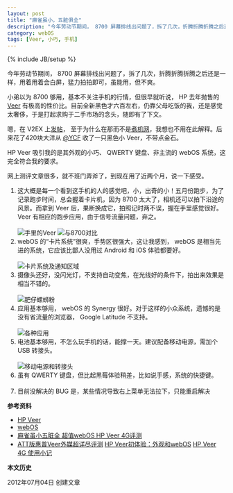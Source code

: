 ```yaml
---
layout: post
title: "麻雀虽小，五脏俱全"
description: "今年劳动节期间， 8700 屏幕排线出问题了，拆了几次，折腾折腾折腾之后还是一样，用着用着会白屏，猛力拍拍即可，虽能用，但不爽。"
category: webOS
tags: [Veer, 小巧, 手机]
---
```

{% include JB/setup %}

今年劳动节期间， 8700 屏幕排线出问题了，拆了几次，折腾折腾折腾之后还是一样，用着用着会白屏，猛力拍拍即可，虽能用，但不爽。

小弟以为 8700 够用，基本不关注手机的行情，但很早就听说， HP 去年抛售的 [Veer](http://en.wikipedia.org/wiki/HP_Veer) 有极高的性价比。目前全新黑色才六百左右，仍靠父母吃饭的我，还是感觉太奢侈，于是打起求购于二手市场的念头，随即有了下文。

嗯，在 V2EX 上[发帖](http://www.v2ex.com/t/34487)， 至于为什么在那而不是[煮机网](http://www.zoopda.com/)，我想也不用在此解释。后来花了420块大洋从 [@YCF](http://twitter.com/ycf) 收了一只黑色小 Veer，不带点金石。

HP Veer 吸引我的是其外观的小巧、 QWERTY 键盘、非主流的 webOS 系统，这完全符合我的要求。

网上测评文章很多，就不班门弄斧了，到现在用了近两个月，说一下感受。

<ol>
<li>这大概是每一个看到这手机的人的感觉吧，小，出奇的小！五月份跑步，为了记录跑步时间，总会握着卡片机，因为 8700 太大了，相机还可以拍下沿途的风景。而拿到 Veer 后，果断换成它，拍照记时两不误，握在手里感觉很好。 Veer 有相应的跑步应用，由于信号流量问题，弃之。</li>
<br />
<img src="http://pic.yupoo.com/fooleap_v/C5BtnDz2/U3i4Z.jpg" alt="手里的Veer" title="手里的Veer" />
<img src="http://pic.yupoo.com/fooleap_v/C5BtmbZB/vLf6j.jpg" alt="与8700对比" title="与8700对比" />
<br />
<li>webOS 的“卡片系统”很爽，手势区很强大，这让我感到， webOS 是相当先进的系统，它应该比鄙人没用过 Android 和 iOS 体验都要好。</li>
<br />
<img src="http://pic.yupoo.com/fooleap_v/C5BvO4Qz/xvGWp.png" alt="卡片系统及通知区域" title="卡片系统及通知区域" />
<br />
<li>摄像头还好，没闪光灯，不支持自动变焦，在光线好的条件下，拍出来效果是相当不错的。</li>
<br />
<img src="http://pic.yupoo.com/fooleap_v/C5BwDYxE/khxw4.jpg" alt="肥仔螺蛳粉" title="肥仔螺蛳粉" />
<br />
<li>应用基本够用， webOS 的 Synergy 很好。对于这样的小众系统，遗憾的是没有省流量的浏览器， Google Latitude 不支持。</li>
<br />
<img src="http://pic.yupoo.com/fooleap_v/C5BvPI2w/2Uwtc.png" alt="各种应用" title="各种应用" />
<br />
<li>电池基本够用，不怎么玩手机的话，能撑一天。建议配备移动电源，需加个 USB 转接头。</li>
<br />
<img src="http://pic.yupoo.com/fooleap_v/C5BxYElO/Y4lgO.jpg" alt="移动电源和转接头" title="移动电源和转接头" />
<br />
<li>虽有 QWERTY 键盘，但比起黑莓体验稍差，比如说手感，系统的快捷键。</li>
<br />
<li>目前没解决的 BUG 是，某些情况导致右上菜单无法拉下，只能重启解决</li>
</ol>

**参考资料**

* [HP Veer](http://en.wikipedia.org/wiki/HP_Veer)
* [webOS](http://en.wikipedia.org/wiki/WebOS)
* [麻雀虽小五脏全 超值webOS HP Veer 4G评测](http://mobile.zol.com.cn/252/2525007_all.html)
* [ATT版惠普Veer外媒超详尽评测](http://www.weboshome.com/2011/05/review-att-hp-veer-4g/)
[HP Veer初体验：外观和webOS](http://imtx.me/archives/1664.html)
[HP Veer 4G 使用小记](http://lightcss.com/hp-veer-app/)

**本文历史**

2012年07月04日 创建文章
